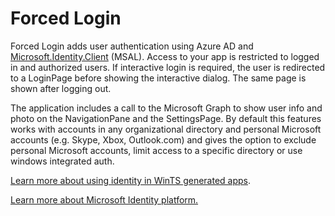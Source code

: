 ﻿# Forced Login

Forced Login adds user authentication using Azure AD and [Microsoft.Identity.Client](https://www.nuget.org/packages/Microsoft.Identity.Client) (MSAL).
Access to your app is restricted to logged in and authorized users. If interactive login is required, the user is redirected to a LoginPage before showing the interactive dialog. The same page is shown after logging out.

The application includes a call to the Microsoft Graph to show user info and photo on the NavigationPane and the SettingsPage.  By default this features works with accounts in any organizational directory and personal Microsoft accounts (e.g. Skype, Xbox, Outlook.com) and gives the option to exclude personal Microsoft accounts, limit access to a specific directory or use windows integrated auth.

[Learn more about using identity in WinTS generated apps](./identity.md).

[Learn more about Microsoft Identity platform.](https://docs.microsoft.com/azure/active-directory/develop/v2-overview)
